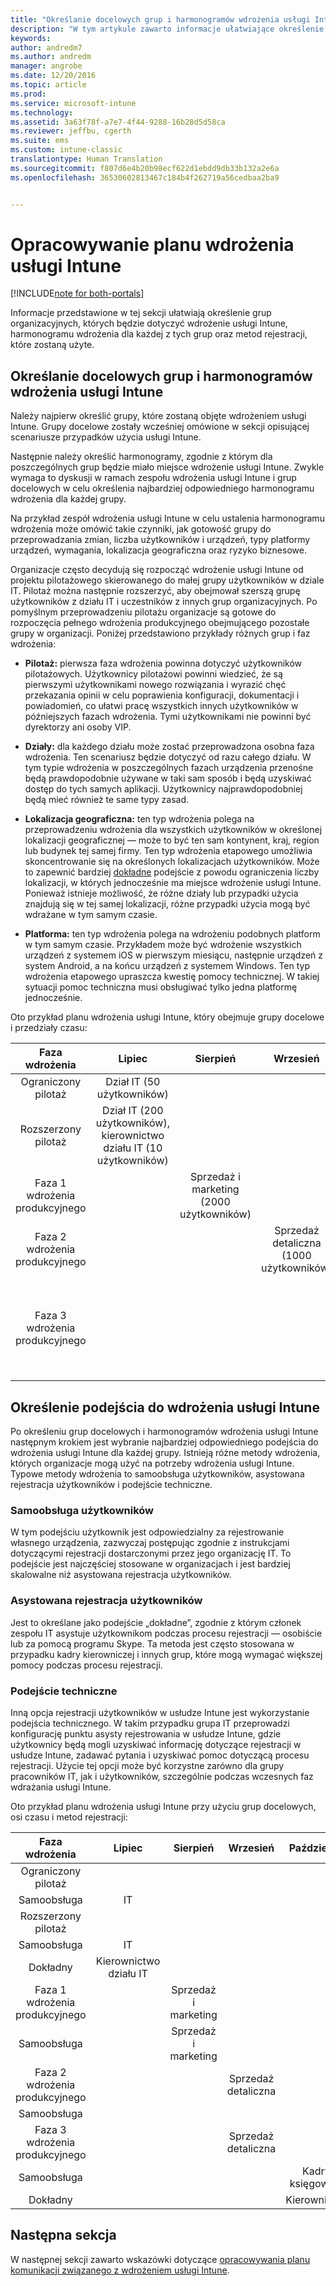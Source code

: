 ```yaml
---
title: "Określanie docelowych grup i harmonogramów wdrożenia usługi Intune | Microsoft Docs"
description: "W tym artykule zawarto informacje ułatwiające określenie docelowych grup i harmonogramów wdrożenia dla implementacji tylko w chmurze usługi Microsoft Intune."
keywords: 
author: andredm7
ms.author: andredm
manager: angrobe
ms.date: 12/20/2016
ms.topic: article
ms.prod: 
ms.service: microsoft-intune
ms.technology: 
ms.assetid: 3a63f78f-a7e7-4f44-9288-16b28d5d58ca
ms.reviewer: jeffbu, cgerth
ms.suite: ems
ms.custom: intune-classic
translationtype: Human Translation
ms.sourcegitcommit: f807d6e4b20b98ecf622d1ebdd9db33b132a2e6a
ms.openlocfilehash: 36530602813467c184b4f262719a56cedbaa2ba9


---
```


# <a name="develop-an-intune-rollout-plan"></a>Opracowywanie planu wdrożenia usługi Intune

[!INCLUDE[note for both-portals](../includes/note-for-both-portals.md)]

Informacje przedstawione w tej sekcji ułatwiają określenie grup organizacyjnych, których będzie dotyczyć wdrożenie usługi Intune, harmonogramu wdrożenia dla każdej z tych grup oraz metod rejestracji, które zostaną użyte.

## <a name="determine-intune-rollout-targeted-groups-and-timeframes"></a>Określanie docelowych grup i harmonogramów wdrożenia usługi Intune

Należy najpierw określić grupy, które zostaną objęte wdrożeniem usługi Intune. Grupy docelowe zostały wcześniej omówione w sekcji opisującej scenariusze przypadków użycia usługi Intune.

Następnie należy określić harmonogramy, zgodnie z którym dla poszczególnych grup będzie miało miejsce wdrożenie usługi Intune. Zwykle wymaga to dyskusji w ramach zespołu wdrożenia usługi Intune i grup docelowych w celu określenia najbardziej odpowiedniego harmonogramu wdrożenia dla każdej grupy.

Na przykład zespół wdrożenia usługi Intune w celu ustalenia harmonogramu wdrożenia może omówić takie czynniki, jak gotowość grupy do przeprowadzania zmian, liczba użytkowników i urządzeń, typy platformy urządzeń, wymagania, lokalizacja geograficzna oraz ryzyko biznesowe.

Organizacje często decydują się rozpocząć wdrożenie usługi Intune od projektu pilotażowego skierowanego do małej grupy użytkowników w dziale IT. Pilotaż można następnie rozszerzyć, aby obejmował szerszą grupę użytkowników z działu IT i uczestników z innych grup organizacyjnych. Po pomyślnym przeprowadzeniu pilotażu organizacje są gotowe do rozpoczęcia pełnego wdrożenia produkcyjnego obejmującego pozostałe grupy w organizacji. Poniżej przedstawiono przykłady różnych grup i faz wdrożenia:

-   **Pilotaż:** pierwsza faza wdrożenia powinna dotyczyć użytkowników pilotażowych. Użytkownicy pilotażowi powinni wiedzieć, że są pierwszymi użytkownikami nowego rozwiązania i wyrazić chęć przekazania opinii w celu poprawienia konfiguracji, dokumentacji i powiadomień, co ułatwi pracę wszystkich innych użytkowników w późniejszych fazach wdrożenia. Tymi użytkownikami nie powinni być dyrektorzy ani osoby VIP.

-   **Działy:** dla każdego działu może zostać przeprowadzona osobna faza wdrożenia. Ten scenariusz będzie dotyczyć od razu całego działu. W tym typie wdrożenia w poszczególnych fazach urządzenia przenośne będą prawdopodobnie używane w taki sam sposób i będą uzyskiwać dostęp do tych samych aplikacji. Użytkownicy najprawdopodobniej będą mieć również te same typy zasad.

-   **Lokalizacja geograficzna:** ten typ wdrożenia polega na przeprowadzeniu wdrożenia dla wszystkich użytkowników w określonej lokalizacji geograficznej — może to być ten sam kontynent, kraj, region lub budynek tej samej firmy. Ten typ wdrożenia etapowego umożliwia skoncentrowanie się na określonych lokalizacjach użytkowników. Może to zapewnić bardziej [dokładne](#user-assisted-enrollment) podejście z powodu ograniczenia liczby lokalizacji, w których jednocześnie ma miejsce wdrożenie usługi Intune. Ponieważ istnieje możliwość, że różne działy lub przypadki użycia znajdują się w tej samej lokalizacji, różne przypadki użycia mogą być wdrażane w tym samym czasie.

-   **Platforma:** ten typ wdrożenia polega na wdrożeniu podobnych platform w tym samym czasie. Przykładem może być wdrożenie wszystkich urządzeń z systemem iOS w pierwszym miesiącu, następnie urządzeń z system Android, a na końcu urządzeń z systemem Windows. Ten typ wdrożenia etapowego upraszcza kwestię pomocy technicznej. W takiej sytuacji pomoc techniczna musi obsługiwać tylko jedna platformę jednocześnie.

Oto przykład planu wdrożenia usługi Intune, który obejmuje grupy docelowe i przedziały czasu:

| **Faza wdrożenia** | **Lipiec** | **Sierpień** | **Wrzesień** | **Październik** |
|:---:|:---:|:---:|:---:|:---:|
| Ograniczony pilotaż | Dział IT (50 użytkowników) |  |  |  |                                                         
| Rozszerzony pilotaż | Dział IT (200 użytkowników), kierownictwo działu IT (10 użytkowników) |  |  |  |                                                         
| Faza 1 wdrożenia produkcyjnego |  | Sprzedaż i marketing (2000 użytkowników) |  |  |
| Faza 2 wdrożenia produkcyjnego |  |  | Sprzedaż detaliczna (1000 użytkowników) |  |
| Faza 3 wdrożenia produkcyjnego |  |  |  | Kadry (50 użytkowników), księgowość (40 użytkowników), kierownictwo (30 użytkowników) |

## <a name="determine-the-intune-enrollment-approach"></a>Określenie podejścia do wdrożenia usługi Intune

Po określeniu grup docelowych i harmonogramów wdrożenia usługi Intune następnym krokiem jest wybranie najbardziej odpowiedniego podejścia do wdrożenia usługi Intune dla każdej grupy. Istnieją różne metody wdrożenia, których organizacje mogą użyć na potrzeby wdrożenia usługi Intune. Typowe metody wdrożenia to samoobsługa użytkowników, asystowana rejestracja użytkowników i podejście techniczne.

### <a name="user-self-service"></a>Samoobsługa użytkowników

W tym podejściu użytkownik jest odpowiedzialny za rejestrowanie własnego urządzenia, zazwyczaj postępując zgodnie z instrukcjami dotyczącymi rejestracji dostarczonymi przez jego organizację IT. To podejście jest najczęściej stosowane w organizacjach i jest bardziej skalowalne niż asystowana rejestracja użytkowników.

### <a name="user-assisted-enrollment"></a>Asystowana rejestracja użytkowników

Jest to określane jako podejście „dokładne”, zgodnie z którym członek zespołu IT asystuje użytkownikom podczas procesu rejestracji — osobiście lub za pomocą programu Skype. Ta metoda jest często stosowana w przypadku kadry kierowniczej i innych grup, które mogą wymagać większej pomocy podczas procesu rejestracji.

### <a name="it-tech-fair"></a>Podejście techniczne

Inną opcja rejestracji użytkowników w usłudze Intune jest wykorzystanie podejścia technicznego. W takim przypadku grupa IT przeprowadzi konfigurację punktu asysty rejestrowania w usłudze Intune, gdzie użytkownicy będą mogli uzyskiwać informację dotyczące rejestracji w usłudze Intune, zadawać pytania i uzyskiwać pomoc dotyczącą procesu rejestracji. Użycie tej opcji może być korzystne zarówno dla grupy pracowników IT, jak i użytkowników, szczególnie podczas wczesnych faz wdrażania usługi Intune.

Oto przykład planu wdrożenia usługi Intune przy użyciu grup docelowych, osi czasu i metod rejestracji:

| **Faza wdrożenia** | **Lipiec** | **Sierpień** | **Wrzesień** | **Październik** |
|:---:|:---:|:---:|:---:|:---:|
| Ograniczony pilotaż |  |  |  |  |                                                         
| Samoobsługa | IT |  |  |  |
| Rozszerzony pilotaż |  |  |  |  |                                                         
| Samoobsługa | IT |  |  |  |
| Dokładny | Kierownictwo działu IT |  |  |  |
| Faza 1 wdrożenia produkcyjnego |  | Sprzedaż i marketing |  |  |
| Samoobsługa |  | Sprzedaż i marketing |  |  |
| Faza 2 wdrożenia produkcyjnego |  |  | Sprzedaż detaliczna |  |
| Samoobsługa |  |  |  |  |
| Faza 3 wdrożenia produkcyjnego |  |  | Sprzedaż detaliczna |  |
| Samoobsługa |  |  |  | Kadry, księgowość |
| Dokładny |  |  |  | Kierownictwo |

## <a name="next-section"></a>Następna sekcja

W następnej sekcji zawarto wskazówki dotyczące [opracowywania planu komunikacji związanego z wdrożeniem usługi Intune](section-5-develop-a-rollout-communication-plan.md).



<!--HONumber=Dec16_HO5-->


